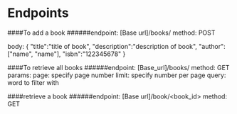 <h1>Endpoints</h1>
####To add a book
######endpoint: [Base url]/books/ method: POST

body: {
    "title":"title of book",
    "description":"description of book",
    "author":["name", "name"],
    "isbn":"122345678"
}

####To retrieve all books
######endpoint: [Base_url]/books/ method: GET
params:
page: specify page number
limit: specify number per page
query: word to filter with

####retrieve a book
######endpoint: [Base url]/book/<book_id> method: GET
